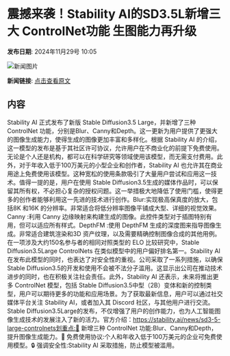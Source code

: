 # 震撼来袭！Stability AI的SD3.5L新增三大 ControlNet功能 生图能力再升级

**发布日期**: 2024年11月29号 10:05

![新闻图片](https://upload.chinaz.com/2024/1129/6386847123715109976707002.png)

**新闻链接**: [点击查看原文](https://www.aibase.com/zh/news/13576)

## 内容

Stability AI 正式发布了新版 Stable Diffusion3.5 Large，并新增了三种 ControlNet 功能，分别是Blur、Canny和Depth。这一更新为用户提供了更强大的图像生成能力，使得生成的图像更加丰富和多样化。根据 Stability AI 的介绍，这一模型的发布是基于其社区许可协议，允许用户在不商业化的前提下免费使用。无论是个人还是机构，都可以在科学研究等领域使用该模型，而无需支付费用。此外，对于年收入低于100万美元的小型企业和创作者，Stability AI 也允许其在商业用途上免费使用该模型。这种宽松的使用条款吸引了大量用户尝试和应用这一技术。值得一提的是，用户在使用 Stable Diffusion3.5生成的媒体作品时，可以保留其所有权，不必担心复杂的授权问题。这一举措极大地降低了使用门槛，使得更多的创作者能够利用这一先进的技术进行创作。Blur:实现极高保真度的放大，包括8K 和16K 的分辨率。非常适合将低分辨率图像平铺成大型、详细的视觉效果。Canny :利用 Canny 边缘映射来构建生成的图像。此控件类型对于插图特别有用，但可以适应所有样式。DepthFM :使用 DepthFM 生成的深度图来指导图像生成。非常适合建筑渲染和3D 资产纹理，以及需要精确控制图像合成的其他用例。在一项涉及大约150名参与者的相同对照类型的 ELO 比较研究中，Stable Diffusion3.5Large ControlNets 在类似模型中的用户偏好排名第一。Stability AI 在发布此模型的同时，也表达了对安全性的重视。公司采取了一系列措施，以确保 Stable Diffusion3.5的开发和使用不会被不法分子滥用。这显示出公司在推动技术进步的同时，也在积极关注社会责任。此外，Stability AI 还表示，未来将推出更多 ControlNet 模型，包括 Stable Diffusion3.5中型（2B）变体和新的控制类型，用户可以期待更多的功能和应用场景。为了获取最新信息，用户可以通过社交媒体平台关注 Stability AI，或者加入其 Discord 社区，与其他用户进行交流。Stable Diffusion3.5Large的发布，不仅增强了用户的创作能力，也为人工智能图像生成技术的发展注入了新的活力。官方介绍：https://stability.ai/news/sd3-5-large-controlnets划重点:🌟 新增三种 ControlNet 功能:Blur、Canny和Depth，提升图像生成能力。💼 免费使用协议:个人和年收入低于100万美元的企业可免费使用模型。🔒 强调安全性:Stability AI 采取措施，防止模型被滥用。
